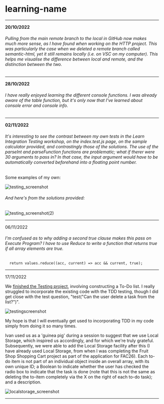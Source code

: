 # learning-name

---

**20/10/2022**
###### Pulling from the main remote branch to the local in GitHub now makes much more sense, as I have found when working on the HTTP project. This was particularly the case when we deleted a remote branch called semantic-html, yet it still remains locally (i.e. on VSC on my computer). This helps me visualise the difference between local and remote, and the distinction between the two.

---

**28/10/2022**
###### I have really enjoyed learning the different console functions. I was already aware of the table function, but it's only now that I've learned about console error and console info. 

---

**02/11/2022**
###### It's interesting to see the contrast between my own tests in the Learn Integration Testing workshop, on the index.test.js page, on the sample calculator provided, and contrastingly those of the solutions. The use of the parseInt and parseFunction functions are problematic; what if therer were 30 arguments to pass in? In that case, the input argument would have to be automatically converted beforehand into a floating point number. 
Some examples of my own:

![testing_screenshot](https://user-images.githubusercontent.com/52511353/199527071-63878c82-4017-4ac4-a3cb-c30ed7dff14a.png)

###### And here's from the solutions provided:

![testing_screenshot(2)](https://user-images.githubusercontent.com/52511353/199529746-ac00cd21-0fbb-4856-bee4-77dce8dab309.png)

---

06/11/2022
###### I'm confused as to why adding a second true clause makes this pass on Execute Program? I have to use Reduce to write a function that returns true if all array elements are true.
```function allTrue(values) {
  return values.reduce((acc, current) => acc && current, true);
  ```

---

17/11/2022

We [finished the Testing project](https://github.com/fac26/todo-derek-dominicS-georgia), involving constructing a To-Do list. I really struggled to incorporate the existing code with the TDD testing, though I did get close with the test question, "test("Can the user delete a task from the list?")". 

![testingscreenshot](https://user-images.githubusercontent.com/52511353/202847013-70ffaca1-f3f2-48dc-8c99-dfd5e7d42b20.png)

My hope is that I will eventually get used to incorporating TDD in my code simply from doing it so many times. 

Ivan used us as a 'guinea pig' during a session to suggest that we use Local Storage, which inspired us accordingly, and for which we're truly grateful. Subsequently, we were able to add the Local Storage facility after this (I have already used Local Storage, from when I was completing the Fruit Shop Shopping Cart project as part of the application for FAC26). Each to-do item is not part of an individual object inside an overall array, with its own unique ID; a Boolean to indicate whether the user has checked the radio box to indicate that the task is done (note that this is not the same as deleting the to-item completely via the X on the right of each to-do task); and a description.

![localstorage_screenshot](https://user-images.githubusercontent.com/52511353/202847365-9fb08f95-1a5d-4c19-b572-cfcf595c4fe2.png)

---
